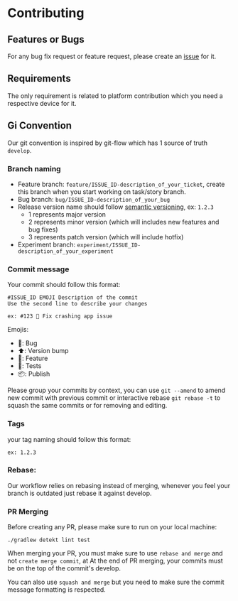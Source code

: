# Contributing

## Features or Bugs
For any bug fix request or feature request, please create
an [issue](https://github.com/smellouk/kamper/issues/new) for it.

## Requirements
The only requirement is related to platform contribution which you need a respective device for it.

## Gi Convention
Our git convention is inspired by git-flow which has 1 source of truth `develop`.

### Branch naming
* Feature branch: `feature/ISSUE_ID-description_of_your_ticket`, create this branch when you start
  working on task/story branch.
* Bug branch: `bug/ISSUE_ID-description_of_your_bug`
* Release version name should follow [semantic versioning](https://semver.org/), ex: `1.2.3`
  * 1 represents major version
  * 2 represents minor version (which will includes new features and bug fixes)
  * 3 represents patch version (which will include hotfix)
* Experiment branch: `experiment/ISSUE_ID-description_of_your_experiment`

### Commit message
Your commit should follow this format:

```
#ISSUE_ID EMOJI Description of the commit
Use the second line to describe your changes

ex: #123 🐛 Fix crashing app issue
```

Emojis:

- 🐛: Bug
- ⬆️: Version bump
- 🌟: Feature
- 🧪: Tests
- 📦: Publish

Please group your commits by context, you can use `git --amend` to amend new commit with previous
commit or interactive rebase `git rebase -t` to squash the same commits or for removing and editing.

### Tags
your tag naming should follow this format:

```
ex: 1.2.3
```

### Rebase:
Our workflow relies on rebasing instead of merging, whenever you feel your branch is outdated just
rebase it against develop.

### PR Merging
Before creating any PR, please make sure to run on your local machine:
```shell
./gradlew detekt lint test 
```
When merging your PR, you must make sure to use `rebase and merge` and not `create merge commit`, at
At the end of PR merging, your commits must be on the top of the commit's develop.

You can also use `squash and merge` but you need to make sure the commit message formatting is
respected. 